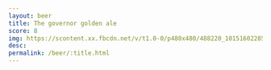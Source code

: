 ```yaml
---
layout: beer
title: The governor golden ale
score: 8
img: https://scontent.xx.fbcdn.net/v/t1.0-0/p480x480/488220_10151602285323745_1585387237_n.jpg?oh=0827fce8ad6c649622df25272ad1bacd&oe=590A5C23
desc: 
permalink: /beer/:title.html
---
```

